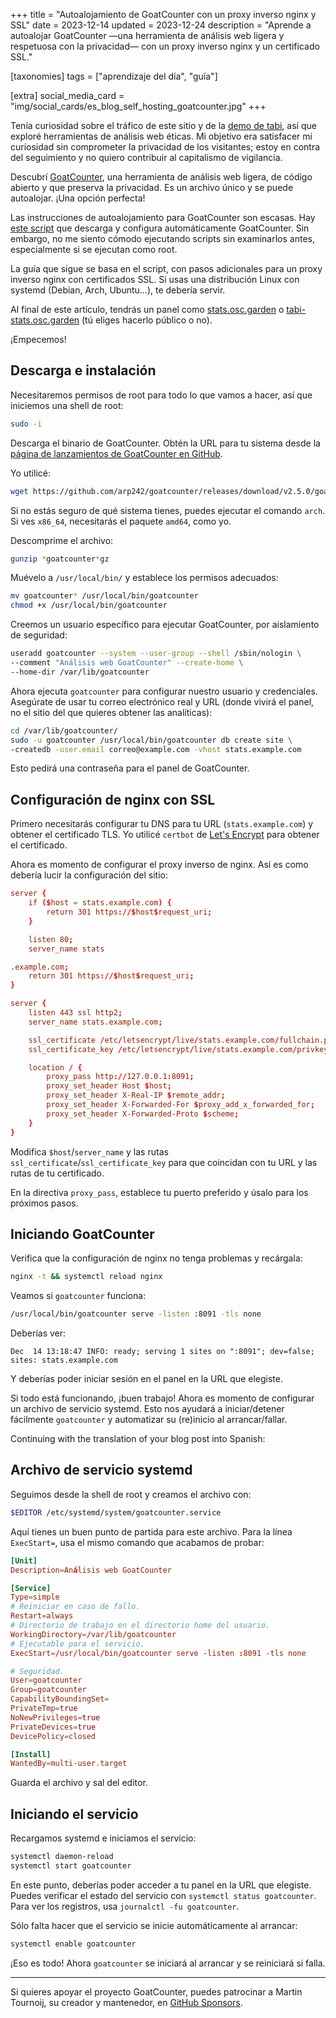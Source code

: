 +++
title = "Autoalojamiento de GoatCounter con un proxy inverso nginx y SSL"
date = 2023-12-14
updated = 2023-12-24
description = "Aprende a autoalojar GoatCounter —una herramienta de análisis web ligera y respetuosa con la privacidad— con un proxy inverso nginx y un certificado SSL."

[taxonomies]
tags = ["aprendizaje del día", "guía"]

[extra]
social_media_card = "img/social_cards/es_blog_self_hosting_goatcounter.jpg"
+++

Tenía curiosidad sobre el tráfico de este sitio y de la [demo de tabi](https://welpo.github.io/tabi/), así que exploré herramientas de análisis web éticas. Mi objetivo era satisfacer mi curiosidad sin comprometer la privacidad de los visitantes; estoy en contra del seguimiento y no quiero contribuir al capitalismo de vigilancia.

Descubrí [GoatCounter](https://www.goatcounter.com/), una herramienta de análisis web ligera, de código abierto y que preserva la privacidad. Es un archivo único y se puede autoalojar. ¡Una opción perfecta!

Las instrucciones de autoalojamiento para GoatCounter son escasas. Hay [este script](https://actually.fyi/posts/goatcounter-vps/) que descarga y configura automáticamente GoatCounter. Sin embargo, no me siento cómodo ejecutando scripts sin examinarlos antes, especialmente si se ejecutan como root.

La guía que sigue se basa en el script, con pasos adicionales para un proxy inverso nginx con certificados SSL. Si usas una distribución Linux con systemd (Debian, Arch, Ubuntu…), te debería servir.

Al final de este artículo, tendrás un panel como [stats.osc.garden](https://stats.osc.garden/) o [tabi-stats.osc.garden](https://tabi-stats.osc.garden/) (tú eliges hacerlo público o no).

¡Empecemos!

## Descarga e instalación

Necesitaremos permisos de root para todo lo que vamos a hacer, así que iniciemos una shell de root:

```bash
sudo -i
```

Descarga el binario de GoatCounter. Obtén la URL para tu sistema desde la [página de lanzamientos de GoatCounter en GitHub](https://github.com/arp242/goatcounter/releases).

Yo utilicé:

```bash
wget https://github.com/arp242/goatcounter/releases/download/v2.5.0/goatcounter-v2.5.0-linux-amd64.gz
```

Si no estás seguro de qué sistema tienes, puedes ejecutar el comando `arch`. Si ves `x86_64`, necesitarás el paquete `amd64`, como yo.

Descomprime el archivo:

```bash
gunzip *goatcounter*gz
```

Muévelo a `/usr/local/bin/` y establece los permisos adecuados:

```bash
mv goatcounter* /usr/local/bin/goatcounter
chmod +x /usr/local/bin/goatcounter
```

Creemos un usuario específico para ejecutar GoatCounter, por aislamiento de seguridad:

```bash
useradd goatcounter --system --user-group --shell /sbin/nologin \
--comment "Análisis web GoatCounter" --create-home \
--home-dir /var/lib/goatcounter
```

Ahora ejecuta `goatcounter` para configurar nuestro usuario y credenciales. Asegúrate de usar tu correo electrónico real y URL (donde vivirá el panel, no el sitio del que quieres obtener las analíticas):

```bash
cd /var/lib/goatcounter/
sudo -u goatcounter /usr/local/bin/goatcounter db create site \
-createdb -user.email correo@example.com -vhost stats.example.com
```

Esto pedirá una contraseña para el panel de GoatCounter.

## Configuración de nginx con SSL

Primero necesitarás configurar tu DNS para tu URL (`stats.example.com`) y obtener el certificado TLS. Yo utilicé `certbot` de [Let's Encrypt](https://letsencrypt.org/) para obtener el certificado.

Ahora es momento de configurar el proxy inverso de nginx. Así es como debería lucir la configuración del sitio:

```conf
server {
    if ($host = stats.example.com) {
        return 301 https://$host$request_uri;
    }

    listen 80;
    server_name stats

.example.com;
    return 301 https://$host$request_uri;
}

server {
    listen 443 ssl http2;
    server_name stats.example.com;

    ssl_certificate /etc/letsencrypt/live/stats.example.com/fullchain.pem;
    ssl_certificate_key /etc/letsencrypt/live/stats.example.com/privkey.pem;

    location / {
        proxy_pass http://127.0.0.1:8091;
        proxy_set_header Host $host;
        proxy_set_header X-Real-IP $remote_addr;
        proxy_set_header X-Forwarded-For $proxy_add_x_forwarded_for;
        proxy_set_header X-Forwarded-Proto $scheme;
    }
}
```

Modifica `$host`/`server_name` y las rutas `ssl_certificate`/`ssl_certificate_key` para que coincidan con tu URL y las rutas de tu certificado.

En la directiva `proxy_pass`, establece tu puerto preferido y úsalo para los próximos pasos.

## Iniciando GoatCounter

Verifica que la configuración de nginx no tenga problemas y recárgala:

```bash
nginx -t && systemctl reload nginx
```

Veamos si `goatcounter` funciona:

```bash
/usr/local/bin/goatcounter serve -listen :8091 -tls none
```

Deberías ver:

```text
Dec  14 13:18:47 INFO: ready; serving 1 sites on ":8091"; dev=false; sites: stats.example.com
```

Y deberías poder iniciar sesión en el panel en la URL que elegiste.

Si todo está funcionando, ¡buen trabajo! Ahora es momento de configurar un archivo de servicio systemd. Esto nos ayudará a iniciar/detener fácilmente `goatcounter` y automatizar su (re)inicio al arrancar/fallar.

Continuing with the translation of your blog post into Spanish:

## Archivo de servicio systemd

Seguimos desde la shell de root y creamos el archivo con:

```bash
$EDITOR /etc/systemd/system/goatcounter.service
```

Aquí tienes un buen punto de partida para este archivo. Para la línea `ExecStart=`, usa el mismo comando que acabamos de probar:

```conf
[Unit]
Description=Análisis web GoatCounter

[Service]
Type=simple
# Reiniciar en caso de fallo.
Restart=always
# Directorio de trabajo en el directorio home del usuario.
WorkingDirectory=/var/lib/goatcounter
# Ejecutable para el servicio.
ExecStart=/usr/local/bin/goatcounter serve -listen :8091 -tls none

# Seguridad.
User=goatcounter
Group=goatcounter
CapabilityBoundingSet=
PrivateTmp=true
NoNewPrivileges=true
PrivateDevices=true
DevicePolicy=closed

[Install]
WantedBy=multi-user.target
```

Guarda el archivo y sal del editor.

## Iniciando el servicio

Recargamos systemd e iniciamos el servicio:

```bash
systemctl daemon-reload
systemctl start goatcounter
```

En este punto, deberías poder acceder a tu panel en la URL que elegiste. Puedes verificar el estado del servicio con `systemctl status goatcounter`. Para ver los registros, usa `journalctl -fu goatcounter`.

Sólo falta hacer que el servicio se inicie automáticamente al arrancar:

```bash
systemctl enable goatcounter
```

¡Eso es todo! Ahora `goatcounter` se iniciará al arrancar y se reiniciará si falla.

---

Si quieres apoyar el proyecto GoatCounter, puedes patrocinar a Martin Tournoij, su creador y mantenedor, en [GitHub Sponsors](https://github.com/sponsors/arp242).
